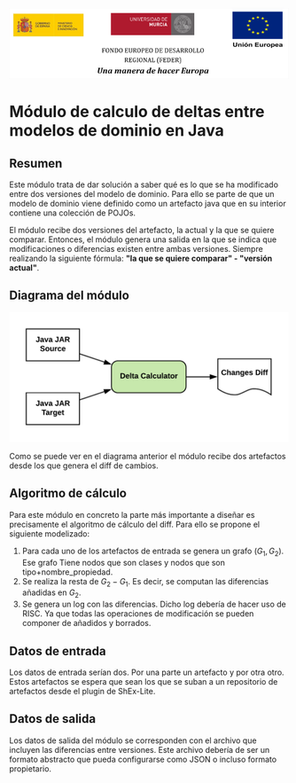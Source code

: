 ![](./resources/logos_feder.png)

# Módulo de calculo de deltas entre modelos de dominio en Java
## Resumen

Este módulo trata de dar solución a saber qué es lo que se ha modificado entre dos versiones del modelo de dominio. Para ello se parte de que un modelo de dominio viene definido como un artefacto java que en su interior contiene una colección de POJOs.

El módulo recibe dos versiones del artefacto, la actual y la que se quiere comparar. Entonces, el módulo genera una salida en la que se indica que modificaciones o diferencias existen entre ambas versiones. Siempre realizando la siguiente fórmula: **"la que se quiere comparar" -  "versión actual"**.

## Diagrama del módulo

![](./resources/delta_calculator_diagram.png)

Como se puede ver en el diagrama anterior el módulo recibe dos artefactos desde los que genera el diff de cambios.

## Algoritmo de cálculo

Para este módulo en concreto la parte más importante a diseñar es precisamente el algoritmo de cálculo del diff. Para ello se propone el siguiente modelizado:

1. Para cada uno de los artefactos de entrada se genera un grafo $(G_1, G_2)$. Ese grafo Tiene nodos que son clases y nodos que son tipo+nombre_propiedad.
2. Se realiza la resta de $G_2 - G_1$. Es decir, se computan las diferencias añadidas en $G_2$.
3. Se genera un log con las diferencias. Dicho log debería de hacer uso de RISC. Ya que todas las operaciones de modificación se pueden componer de añadidos y borrados.

## Datos de entrada

Los datos de entrada serían dos. Por una parte un artefacto y por otra otro. Estos artefactos se espera que sean los que se suban a un repositorio de artefactos desde el plugin de ShEx-Lite.

## Datos de salida

Los datos de salida del módulo se corresponden con el archivo que incluyen las diferencias entre versiones. Este archivo debería de ser un formato abstracto que pueda configurarse como JSON o incluso formato propietario.